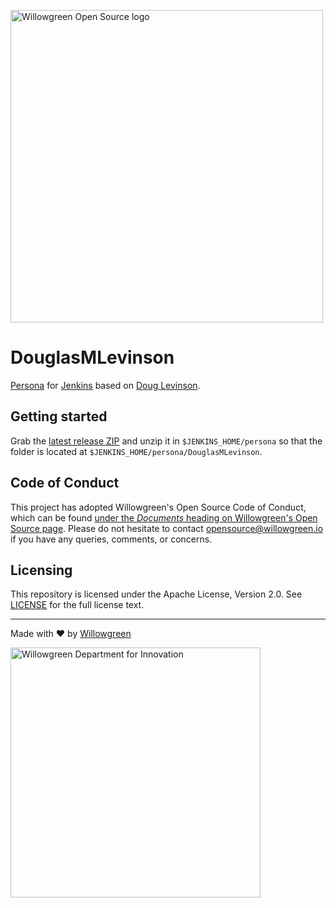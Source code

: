 <a href="https://willowgreen.io/opensource"><img src="https://i.imgur.com/PT3baDY.png" alt="Willowgreen Open Source logo" width="500px"></a><br>

# DouglasMLevinson
[Persona](https://plugins.jenkins.io/persona/) for [Jenkins](https://jenkins.io/) based on [Doug Levinson](https://youtu.be/ha7smLPz2GY).


## Getting started
Grab the [latest release ZIP](https://github.com/willowgreengroup/DouglasMLevinson/releases) and unzip it in `$JENKINS_HOME/persona` so that the folder is located at `$JENKINS_HOME/persona/DouglasMLevinson`.


## Code of Conduct
This project has adopted Willowgreen's Open Source Code of Conduct, which can be found [under the *Documents* heading on Willowgreen's Open Source page](https://willowgreen.io/opensource). Please do not hesitate to contact [opensource@willowgreen.io](mailto:opensource@willowgreen.io) if you have any queries, comments, or concerns.


## Licensing
This repository is licensed under the Apache License, Version 2.0. See [LICENSE](https://github.com/willowgreengroup/DouglasMLevinson/blob/master/LICENSE) for the full license text.


---
Made with :heart: by [Willowgreen](https://willowgreen.io/opensource)

<img src="https://i.imgur.com/zPB9zqQ.png" alt="Willowgreen Department for Innovation" width="400px">
